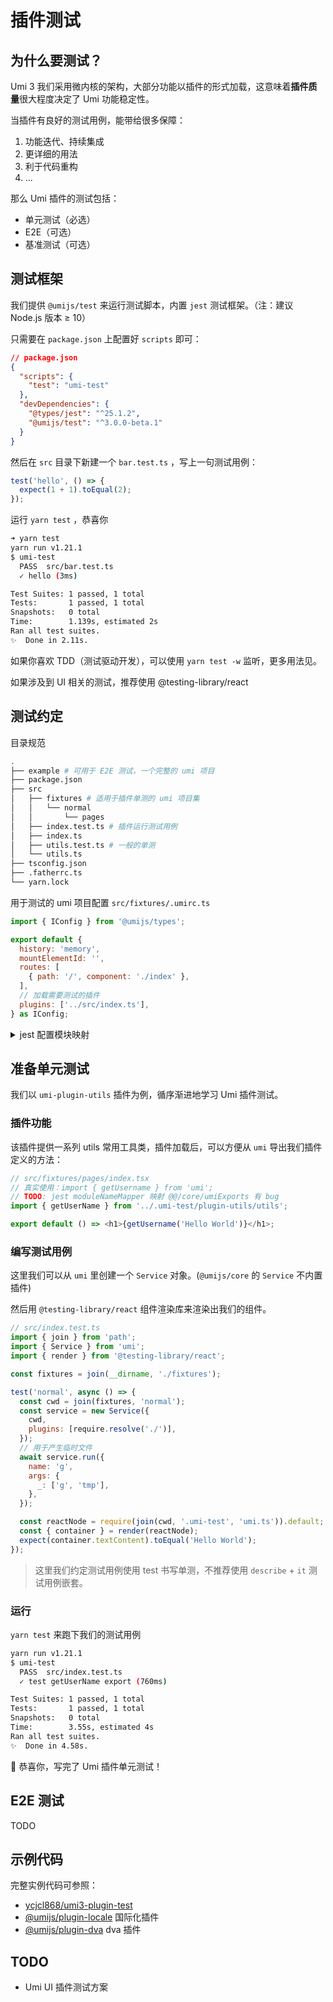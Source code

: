 # 插件测试

## 为什么要测试？

Umi 3 我们采用微内核的架构，大部分功能以插件的形式加载，这意味着**插件质量**很大程度决定了 Umi 功能稳定性。

当插件有良好的测试用例，能带给很多保障：

1. 功能迭代、持续集成
2. 更详细的用法
3. 利于代码重构
4. ...

那么 Umi 插件的测试包括：

- 单元测试（必选）
- E2E（可选）
- 基准测试（可选）

## 测试框架

我们提供 `@umijs/test` 来运行测试脚本，内置 `jest` 测试框架。（注：建议 Node.js 版本 ≥ 10）

只需要在 `package.json` 上配置好 `scripts` 即可：

```json
// package.json
{
  "scripts": {
    "test": "umi-test"
  },
  "devDependencies": {
    "@types/jest": "^25.1.2",
    "@umijs/test": "^3.0.0-beta.1"
  }
}
```

然后在 `src` 目录下新建一个 `bar.test.ts` ，写上一句测试用例：

```js
test('hello', () => {
  expect(1 + 1).toEqual(2);
});
```

运行 `yarn test` ，恭喜你

```bash
➜ yarn test
yarn run v1.21.1
$ umi-test
  PASS  src/bar.test.ts
  ✓ hello (3ms)

Test Suites: 1 passed, 1 total
Tests:       1 passed, 1 total
Snapshots:   0 total
Time:        1.139s, estimated 2s
Ran all test suites.
✨  Done in 2.11s.
```

如果你喜欢 TDD（测试驱动开发），可以使用 `yarn test -w` 监听，更多用法见。

如果涉及到 UI 相关的测试，推荐使用 @testing-library/react

## 测试约定

目录规范

```bash
.
├── example # 可用于 E2E 测试，一个完整的 umi 项目
├── package.json
├── src
│   ├── fixtures # 适用于插件单测的 umi 项目集
│   │   └── normal
│   │       └── pages
│   ├── index.test.ts # 插件运行测试用例
│   ├── index.ts
│   ├── utils.test.ts # 一般的单测
│   └── utils.ts
├── tsconfig.json
├── .fatherrc.ts
└── yarn.lock
```

用于测试的 umi 项目配置 `src/fixtures/.umirc.ts`

```js
import { IConfig } from '@umijs/types';

export default {
  history: 'memory',
  mountElementId: '',
  routes: [
    { path: '/', component: './index' },
  ],
  // 加载需要测试的插件
  plugins: ['../src/index.ts'],
} as IConfig;
```

<details>
  <summary>jest 配置模块映射</summary>

~~为了保持测试项目与真实 umi 项目一致性，我们需要将一些模块路径做映射，有 bug，没跑通：~~

```js
// jest.config.js
module.exports = {
  moduleNameMapper: {
    // 确保 import {} from 'umi' 正常 work
    '^@@/core/umiExports$':
      '<rootDir>/src/fixtures/.umi-test/core/umiExports.ts',
  },
};
```

</details>

## 准备单元测试

我们以 `umi-plugin-utils` 插件为例，循序渐进地学习 Umi 插件测试。

### 插件功能

该插件提供一系列 utils 常用工具类，插件加载后，可以方便从 `umi` 导出我们插件定义的方法：

```js
// src/fixtures/pages/index.tsx
// 真实使用：import { getUsername } from 'umi';
// TODO: jest moduleNameMapper 映射 @@/core/umiExports 有 bug
import { getUserName } from '../.umi-test/plugin-utils/utils';

export default () => <h1>{getUsername('Hello World')}</h1>;
```

### 编写测试用例

这里我们可以从 `umi` 里创建一个 `Service` 对象。(`@umijs/core` 的 `Service` 不内置插件)

然后用 `@testing-library/react` 组件渲染库来渲染出我们的组件。

```jsx
// src/index.test.ts
import { join } from 'path';
import { Service } from 'umi';
import { render } from '@testing-library/react';

const fixtures = join(__dirname, './fixtures');

test('normal', async () => {
  const cwd = join(fixtures, 'normal');
  const service = new Service({
    cwd,
    plugins: [require.resolve('./')],
  });
  // 用于产生临时文件
  await service.run({
    name: 'g',
    args: {
      _: ['g', 'tmp'],
    },
  });

  const reactNode = require(join(cwd, '.umi-test', 'umi.ts')).default;
  const { container } = render(reactNode);
  expect(container.textContent).toEqual('Hello World');
});
```

> 这里我们约定测试用例使用 test 书写单测，不推荐使用 `describe` + `it` 测试用例嵌套。

### 运行

`yarn test` 来跑下我们的测试用例

```bash
yarn run v1.21.1
$ umi-test
  PASS  src/index.test.ts
  ✓ test getUserName export (760ms)

Test Suites: 1 passed, 1 total
Tests:       1 passed, 1 total
Snapshots:   0 total
Time:        3.55s, estimated 4s
Ran all test suites.
✨  Done in 4.58s.
```

🎉 恭喜你，写完了 Umi 插件单元测试！

## E2E 测试

TODO

## 示例代码

完整实例代码可参照：

- [ycjcl868/umi3-plugin-test](https://github.com/ycjcl868/umi3-plugin-test)
- [@umijs/plugin-locale](https://github.com/umijs/plugins/tree/master/packages/plugin-locale) 国际化插件
- [@umijs/plugin-dva](https://github.com/umijs/plugins/tree/master/packages/plugin-dva) dva 插件

## TODO

- Umi UI 插件测试方案
